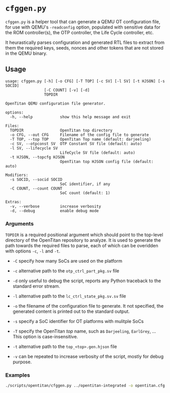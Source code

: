 # `cfggen.py`

`cfggen.py` is a helper tool that can generate a QEMU OT configuration file,
for use with QEMU's `-readconfig` option, populated with sensitive data for
the ROM controller(s), the OTP controller, the Life Cycle controller, etc.

It heurastically parses configuration and generated RTL files to extract from
them the required keys, seeds, nonces and other tokens that are not stored in
the QEMU binary.

## Usage

````text
usage: cfggen.py [-h] [-o CFG] [-T TOP] [-c SV] [-l SV] [-t HJSON] [-s SOCID]
                 [-C COUNT] [-v] [-d]
                 TOPDIR

OpenTitan QEMU configuration file generator.

options:
  -h, --help            show this help message and exit

Files:
  TOPDIR                OpenTitan top directory
  -o CFG, --out CFG     Filename of the config file to generate
  -T TOP, --top TOP     OpenTitan Top name (default: darjeeling)
  -c SV, --otpconst SV  OTP Constant SV file (default: auto)
  -l SV, --lifecycle SV
                        LifeCycle SV file (default: auto)
  -t HJSON, --topcfg HJSON
                        OpenTitan top HJSON config file (default: auto)

Modifiers:
  -s SOCID, --socid SOCID
                        SoC identifier, if any
  -C COUNT, --count COUNT
                        SoC count (default: 1)

Extras:
  -v, --verbose         increase verbosity
  -d, --debug           enable debug mode
````


### Arguments

`TOPDIR` is a required positional argument which should point to the top-level directory of the
OpenTitan repository to analyze. It is used to generate the path towards the required files to
parse, each of which can be overidden with options `-c`, `-l` and `-t`.

* `-C` specify how many SoCs are used on the platform

* `-c` alternative path to the `otp_ctrl_part_pkg.sv` file

* `-d` only useful to debug the script, reports any Python traceback to the standard error stream.

* `-l` alternative path to the `lc_ctrl_state_pkg.sv.sv` file

* `-o` the filename of the configuration file to generate. It not specified, the generated content
  is printed out to the standard output.

* `-s` specify a SoC identifier for OT platforms with mulitple SoCs

* `-T` specify the OpenTitan _top_ name, such as `Darjeeling`, `EarlGrey`, ... This option is
  case-insensitive.

* `-t` alternative path to the `top_<top>.gen.hjson` file

* `-v` can be repeated to increase verbosity of the script, mostly for debug purpose.


### Examples

````sh
./scripts/opentitan/cfggen.py ../opentitan-integrated -o opentitan.cfg
````
